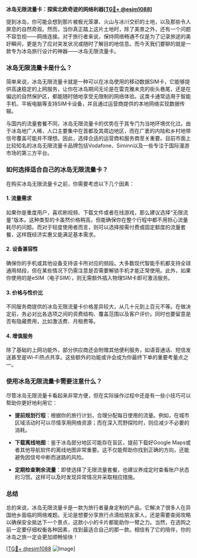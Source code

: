 **冰岛无限流量卡：探索北欧奇迹的网络利器[[TG💪+ @esim1088](https://t.me/s/esim1088)]**

提到冰岛，你可能会想到那片被极光笼罩、火山与冰川交织的土地，以及那些令人屏息的自然奇观。然而，当你真正踏上这片土地时，除了美景之外，还有一个问题不容忽视——网络连接。对于旅行者来说，保持网络畅通不仅是为了记录旅途的美好瞬间，更是为了应对突发状况或随时了解目的地信息。而今天我们要聊的就是一款专为冰岛旅行设计的神器——冰岛无限流量卡。

### 冰岛无限流量卡是什么？

简单来说，冰岛无限流量卡就是一种可以在冰岛使用的移动数据SIM卡，它能够提供高速稳定的上网服务，让你在冰岛期间无论是在雷克雅未克的街头巷尾，还是在偏远的自然保护区，都能随时随地享受无限制的网络体验。这类卡通常适用于智能手机、平板电脑等支持SIM卡设备，并且通过运营商提供的本地网络实现数据传输。

与国内的流量套餐不同，冰岛无限流量卡的优势在于其专门为当地环境优化过。由于冰岛地广人稀，人口主要集中在首都及其周边地区，而在广袤的内陆和乡村地带信号覆盖可能并不理想。因此，选择合适的运营商和服务商至关重要。目前市面上比较知名的冰岛无限流量卡品牌包括Vodafone、Siminn以及一些专注于国际漫游市场的第三方平台。

### 如何选择适合自己的冰岛无限流量卡？

在购买冰岛无限流量卡之前，你需要考虑以下几个因素：

#### 1. **流量需求**
   如果你是重度用户，喜欢刷视频、下载文件或者在线游戏，那么建议选择“无限流量”版本。这种类型的卡虽然价格稍高，但能确保你在整个行程中都不用担心流量耗尽的问题。而对于轻度使用者而言，则可以选择按需付费或固定额度的流量套餐，这样既经济实惠又能满足基本需求。

#### 2. **设备兼容性**
   确保你的手机或其他设备支持该卡所对应的频段。大多数现代智能手机都支持全球通用频段，但在某些情况下仍需注意是否需要解锁手机才能正常使用。此外，如果你使用的是eSIM（电子SIM），则无需额外插入物理SIM卡即可激活服务。

#### 3. **价格与性价比**
   不同服务商提供的冰岛无限流量卡价格差异较大，从几十元到上百元不等。在做决定前，务必对比各选项之间的资费结构、覆盖范围以及客户评价。同时也要留意是否有隐藏费用，比如激活费、月租费等。

#### 4. **增值服务**
   除了基础的上网功能外，部分供应商还会附赠其他便利服务，如语音通话、短信发送甚至是Wi-Fi热点共享。这些额外的功能或许会成为你最终下单的重要考量点之一。

### 使用冰岛无限流量卡需要注意什么？

尽管冰岛无限流量卡看起来非常方便，但在实际操作过程中还是有一些小技巧可以帮助你更好地利用它：

- **提前规划行程**：根据你的旅行计划，合理分配每日使用的流量。例如，在城市区域活动时可以尽情享用网络资源；而在深入荒野探险时，则应减少不必要的消耗。
  
- **下载离线地图**：鉴于冰岛部分地区可能存在盲区，提前下载好Google Maps或者其他导航软件的离线地图非常重要。这不仅能帮助你找到正确的方向，还能避免因信号中断而迷路的风险。

- **定期检查剩余流量**：即使选择了无限流量套餐，也建议养成定时查看账户状态的习惯。这样可以及时发现异常情况并采取相应措施。

### 总结

总的来说，冰岛无限流量卡是一款为旅行者量身定制的产品，它解决了很多人在异国他乡面临的网络难题。无论是想要分享旅行点滴给朋友家人，还是需要查阅攻略以确保安全抵达下一个景点，这款小小的卡片都能助你一臂之力。当然，在选购之前一定要仔细权衡各种因素，找到最适合自己的那一款。相信有了它的陪伴，你的冰岛之旅一定会更加顺畅愉快！

[[TG💪+ @esim1088](https://t.me/s/esim1088) ![Image](https://i.postimg.cc/4NQfJmqS/Snipaste-2025-05-13-00-14-12.png)]
